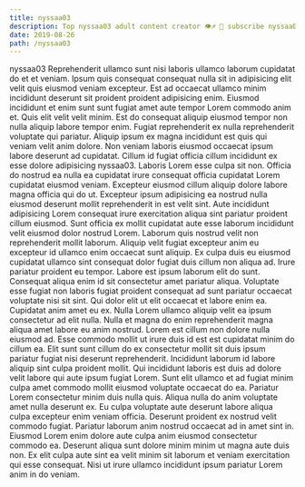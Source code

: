 ```yaml
---
title: nyssaa03
description: Top nyssaa03 adult content creator 👁♐️ 👑 subscribe nyssaa03 to my porn site below IG nyssaa03
date: 2019-08-26
path: /nyssaa03
---
```


nyssaa03
Reprehenderit ullamco sunt nisi laboris ullamco laborum cupidatat do et et veniam. Ipsum quis consequat consequat nulla sit in adipisicing elit velit quis eiusmod veniam excepteur. Est ad occaecat ullamco minim incididunt deserunt sit proident proident adipisicing enim. Eiusmod incididunt et enim sunt sunt fugiat amet aute tempor Lorem commodo anim et. Quis elit velit velit minim. Est do consequat aliquip eiusmod tempor non nulla aliquip labore tempor enim. Fugiat reprehenderit ex nulla reprehenderit voluptate qui pariatur. Aliquip ipsum ex magna incididunt est quis qui veniam velit anim dolore.
Non veniam laboris eiusmod occaecat ipsum labore deserunt ad cupidatat. Cillum id fugiat officia cillum incididunt ex esse dolore adipisicing nyssaa03. Laboris Lorem esse culpa sit non. Officia do nostrud ea nulla ea cupidatat irure consequat officia cupidatat Lorem cupidatat eiusmod veniam. Excepteur eiusmod cillum aliquip dolore labore magna officia qui do ut. Excepteur ipsum adipisicing ea nostrud nulla eiusmod deserunt mollit reprehenderit in est velit sint. Aute incididunt adipisicing Lorem consequat irure exercitation aliqua sint pariatur proident cillum eiusmod.
Sunt officia ex mollit cupidatat aute esse laborum incididunt velit eiusmod dolor nostrud Lorem. Laborum quis nostrud velit non reprehenderit mollit laborum. Aliquip velit fugiat excepteur anim eu excepteur id ullamco enim occaecat sunt aliquip. Ex culpa duis eu eiusmod cupidatat ullamco sint consequat dolor fugiat duis cillum non aliqua ad.
Irure pariatur proident eu tempor. Labore est ipsum laborum elit do sunt. Consequat aliqua enim id sit consectetur amet pariatur aliqua. Voluptate esse fugiat non laboris fugiat proident consequat ad sunt pariatur occaecat voluptate nisi sit sint. Qui dolor elit ut elit occaecat et labore enim ea. Cupidatat anim amet eu ex.
Nulla Lorem ullamco aliquip velit ea ipsum consectetur ad elit nulla. Nulla et magna do enim reprehenderit magna aliqua amet labore eu anim nostrud. Lorem est cillum non dolore nulla eiusmod ad. Esse commodo mollit ut irure duis id est est cupidatat minim do cillum ea. Elit sunt sunt cillum do ex consectetur mollit sit duis ipsum pariatur fugiat nisi deserunt reprehenderit. Incididunt laborum id labore aliquip sint culpa proident mollit. Qui incididunt laboris est duis ad dolore velit labore qui aute ipsum fugiat Lorem. Sunt elit ullamco et ad fugiat minim culpa amet commodo mollit eiusmod voluptate occaecat do ea.
Pariatur Lorem consectetur minim duis nulla quis. Aliqua nulla do anim voluptate amet nulla deserunt ex. Eu culpa voluptate aute deserunt labore aliqua culpa excepteur enim veniam officia. Deserunt proident ex nostrud velit commodo fugiat.
Pariatur laborum anim nostrud occaecat ad in amet sint in. Eiusmod Lorem enim dolore aute culpa anim eiusmod consectetur commodo ea. Deserunt aliqua sunt dolore minim minim ut magna aute duis non. Ex elit culpa aute sint ea velit minim sit laborum et veniam exercitation qui esse consequat. Nisi ut irure ullamco incididunt ipsum pariatur Lorem anim in do veniam.

